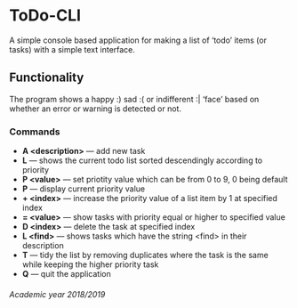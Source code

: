 # ToDo-CLI
A simple console based application for making a list of ‘todo’ items (or tasks) with a simple text interface. 

## Functionality

The program shows a happy :) sad :( or indifferent :| ‘face’ based on whether an error or warning is detected or not. 

### Commands
 - **A \<description\>** &mdash; add new task
 - **L** &mdash; shows the current todo list sorted descendingly according to priority
 - **P \<value\>** &mdash; set priotity value which can be from 0 to 9, 0 being default
 - **P** &mdash; display current priority value
 - **+ \<index\>** &mdash; increase the priority value of a list item by 1 at specified index
 - **= \<value\>** &mdash; show tasks with priority equal or higher to specified value
 - **D \<index\>** &mdash; delete the task at specified index
 - **L \<find\>** &mdash; shows tasks which have the string \<find\> in their description
 - **T** &mdash; tidy the list by removing duplicates where the task is the same while keeping the higher priority task
 - **Q** &mdash; quit the application
 
 ###### Academic year 2018/2019
